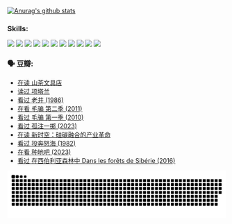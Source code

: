 
[![Anurag's github stats](https://github-readme-stats.vercel.app/api?username=w940853815)](https://github.com/anuraghazra/github-readme-stats)

### Skills:

<code><img height="32" src="https://cdn.jsdelivr.net/npm/simple-icons@v5/icons/python.svg"></code>
<code><img height="32" src="https://cdn.jsdelivr.net/npm/simple-icons@v5/icons/javascript.svg"></code>
<code><img height="32" src="https://cdn.jsdelivr.net/npm/simple-icons@v5/icons/django.svg"></code>
<code><img height="32" src="https://cdn.jsdelivr.net/npm/simple-icons@v5/icons/flask.svg"></code>
<code><img height="32" src="https://cdn.jsdelivr.net/npm/simple-icons@v5/icons/vuetify.svg"></code>
<code><img height="32" src="https://cdn.jsdelivr.net/npm/simple-icons@v5/icons/git.svg"></code>
<code><img height="32" src="https://cdn.jsdelivr.net/npm/simple-icons@v5/icons/docker.svg"></code>
<code><img height="32" src="https://cdn.jsdelivr.net/npm/simple-icons@v5/icons/postgresql.svg"></code>
<code><img height="32" src="https://cdn.jsdelivr.net/npm/simple-icons@v5/icons/elasticsearch.svg"></code>
<code><img height="32" src="https://cdn.jsdelivr.net/npm/simple-icons@v5/icons/macos.svg"></code>
<code><img height="32" src="https://cdn.jsdelivr.net/npm/simple-icons@v5/icons/linux.svg"></code>

### 🗣 豆瓣:

<!-- DOUBAN-ACTIVITIES:START -->
- [在读 山茶文具店](https://www.douban.com/people/136069238/status/4364620725/?_i=94031158)
- [读过 项塔兰](https://www.douban.com/people/136069238/status/4364620288/?_i=94031158)
- [看过 老井‎ (1986)](https://www.douban.com/people/136069238/status/4362366672/?_i=94031158)
- [在看 毛骗 第二季‎ (2011)](https://www.douban.com/people/136069238/status/4355752869/?_i=94031158)
- [看过 毛骗 第一季‎ (2010)](https://www.douban.com/people/136069238/status/4355752667/?_i=94031158)
- [看过 孤注一掷‎ (2023)](https://www.douban.com/people/136069238/status/4354774568/?_i=94031158)
- [在读 新时空：硅碳融合的产业革命](https://www.douban.com/people/136069238/status/4348545149/?_i=94031158)
- [看过 投奔怒海‎ (1982)](https://www.douban.com/people/136069238/status/4336696255/?_i=94031158)
- [在看 种地吧‎ (2023)](https://www.douban.com/people/136069238/status/4331431344/?_i=94031158)
- [看过 在西伯利亚森林中 Dans les forêts de Sibérie‎ (2016)](https://www.douban.com/people/136069238/status/4330160220/?_i=94031158)
<!-- DOUBAN-ACTIVITIES:END -->


![Snake animation](https://raw.githubusercontent.com/w940853815/w940853815/output/github-contribution-grid-snake.svg)

<!--
**w940853815/w940853815** is a ✨ _special_ ✨ repository because its `README.md` (this file) appears on your GitHub profile.

Here are some ideas to get you started:

- 🔭 I’m currently working on ...
- 🌱 I’m currently learning ...
- 👯 I’m looking to collaborate on ...
- 🤔 I’m looking for help with ...
- 💬 Ask me about ...
- 📫 How to reach me: ...
- 😄 Pronouns: ...
- ⚡ Fun fact: ...
-->
